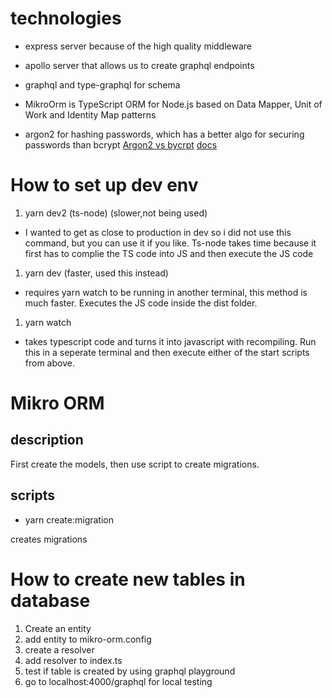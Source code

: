 # technologies

- express server because of the high quality middleware

- apollo server that allows us to create graphql endpoints

- graphql and type-graphql for schema

- MikroOrm is TypeScript ORM for Node.js based on Data Mapper, Unit of Work and Identity Map patterns

- argon2 for hashing passwords, which has a better algo for securing passwords than bcrypt [Argon2 vs bycrpt](https://security.stackexchange.com/questions/193351/in-2018-what-is-the-recommended-hash-to-store-passwords-bcrypt-scrypt-argon2) [docs](https://github.com/ranisalt/node-argon2#readme)

# How to set up dev env

1. yarn dev2 (ts-node) (slower,not being used)

- I wanted to get as close to production in dev so i did not use this command, but you can use it if you like. Ts-node takes time because it first has to complie the TS code into JS and then execute the JS code

1. yarn dev (faster, used this instead)

- requires yarn watch to be running in another terminal, this method is much faster. Executes the JS code inside the dist folder.

1. yarn watch

- takes typescript code and turns it into javascript with recompiling. Run this in a seperate terminal and then execute either of the start scripts from above.

# Mikro ORM

## description

First create the models, then use script to create migrations.

## scripts

- yarn create:migration

creates migrations

# How to create new tables in database

1. Create an entity
2. add entity to mikro-orm.config
3. create a resolver
4. add resolver to index.ts
5. test if table is created by using graphql playground
6. go to localhost:4000/graphql for local testing
